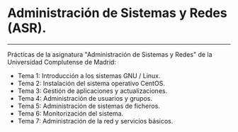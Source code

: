 # Administración de Sistemas y Redes (ASR).
---

Prácticas de la asignatura "Administración de Sistemas y Redes" de la Universidad Complutense de Madrid:
  
  * Tema 1: Introducción a los sistemas GNU / Linux.
  * Tema 2: Instalación del sistema operativo CentOS.
  * Tema 3: Gestión de aplicaciones y actualizaciones.
  * Tema 4: Administración de usuarios y grupos.
  * Tema 5: Administración de sistemas de ficheros.
  * Tema 6: Monitorización del sistema.
  * Tema 7: Administración de la red y servicios básicos.

